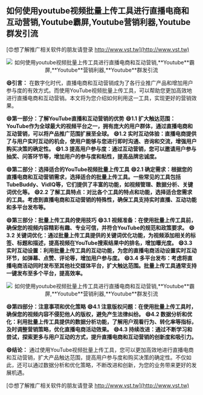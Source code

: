 ## **如何使用youtube视频批量上传工具进行直播电商和互动营销,**Youtube**霸屏,**Youtube**营销利器,**Youtube**群发引流**

[😍想了解推广相关软件的朋友请登录 http://www.vst.tw](http://www.vst.tw)

 <center><img src="https://vst.tw/MP4/tuiguang/png/7.png" alt="如何使用youtube视频批量上传工具进行直播电商和互动营销,**Youtube**霸屏,**Youtube**营销利器,**Youtube**群发引流"></center>

**😄引言：**
在数字化时代，直播电商和互动营销成为了各行业推广产品和增加用户参与度的有效方式。而使用YouTube视频批量上传工具，可以帮助您更加高效地进行直播电商和互动营销。本文将为您介绍如何利用这一工具，实现更好的营销效果。

**😄第一部分：了解YouTube直播和互动营销的优势**
**😄1.1 扩大触达范围：YouTube作为全球最大的视频平台之一，拥有庞大的用户群体，通过直播电商和互动营销，可以将产品推广范围扩展至全球。**
**😄1.2 实时互动体验：直播电商提供了与用户实时互动的机会，使用户能够与您进行即时沟通、咨询和交流，增强用户购买决策的确定性。**
**😄1.3 提高用户参与度：通过互动营销，您可以邀请用户参与抽奖、问答环节等，增加用户的参与度和粘性，提高品牌忠诚度。**

**😄第二部分：选择适合的YouTube视频批量上传工具**
**😄2.1 确定需求：根据您的直播电商和互动营销需求，选择适合的批量上传工具。一些常见的工具包括TubeBuddy、VidIQ等，它们提供了丰富的功能，如视频管理、数据分析、关键词优化等。**
**😄2.2 了解工具特点：对比各个工具的特点和功能，选择适合您需求的工具。考虑到直播电商和互动营销的特殊性，确保工具支持实时直播、互动功能和多平台发布等。**

**😄第三部分：批量上传工具的使用技巧**
**😄3.1 视频准备：在使用批量上传工具前，确保您的视频内容精彩有趣、专业可信，并符合YouTube的规范和政策要求。**
**😄3.2 关键词优化：通过批量上传工具提供的关键词优化功能，为视频添加相关的标签、标题和描述，提高视频在YouTube搜索结果中的排名，增加曝光度。**
**😄3.3 实时互动设置：利用批量上传工具的互动功能，为您的直播电商活动设置实时互动环节，如弹幕、点赞、评论等，增加用户参与度。**
**😄3.4 多平台发布：考虑将直播电商活动同时发布至其他社交媒体平台，扩大触达范围。批量上传工具通常支持一键发布至多个平台，提高效率。**

 <center><img src="https://vst.tw/MP4/tuiguang/png/7.png" alt="如何使用youtube视频批量上传工具进行直播电商和互动营销,**Youtube**霸屏,**Youtube**营销利器,**Youtube**群发引流"></center>

**😄第四部分：注意事项和优化策略**
**😄4.1 注意版权问题：在使用批量上传工具时，确保您的视频内容不侵犯他人的版权，避免产生法律纠纷。**
**😄4.2 数据分析和优化：利用批量上传工具提供的数据分析功能，了解用户观看行为、转化率等指标，及时调整营销策略，优化直播电商活动效果。**
**😄4.3 持续改进：通过不断学习和尝试，探索更多与用户互动的方式，提升直播电商和互动营销的创新度和吸引力。**

**😄结论：**
通过使用YouTube视频批量上传工具，您可以更加高效地进行直播电商和互动营销，扩大产品触达范围，提高用户参与度和购买决策的确定性。不仅如此，还可以通过数据分析和优化策略，不断改进和创新，为您的业务带来更好的发展机遇。

[😍想了解推广相关软件的朋友请登录 http://www.vst.tw](http://www.vst.tw)



